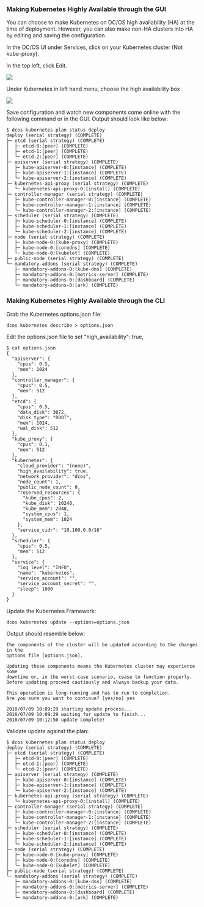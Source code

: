 ### Making Kubernetes Highly Available through the GUI

You can choose to make Kubernetes on DC/OS high availability (HA) at the time of deployment. However, you can also make non-HA clusters into HA by editing and saving the configuration. 

In the DC/OS UI under Services, click on your Kubernetes cluster (Not kube-proxy). 

In the top left, click Edit.

![](https://i.imgur.com/2dYmVLp.png)

Under Kubernetes in left hand menu, choose the high availability box

![](https://i.imgur.com/PkGHHlJ.png)

Save configuration and watch new components come online with the following command or in the GUI. Output should look like below:

```
$ dcos kubernetes plan status deploy
deploy (serial strategy) (COMPLETE)
├─ etcd (serial strategy) (COMPLETE)
│  ├─ etcd-0:[peer] (COMPLETE)
│  ├─ etcd-1:[peer] (COMPLETE)
│  └─ etcd-2:[peer] (COMPLETE)
├─ apiserver (serial strategy) (COMPLETE)
│  ├─ kube-apiserver-0:[instance] (COMPLETE)
│  ├─ kube-apiserver-1:[instance] (COMPLETE)
│  └─ kube-apiserver-2:[instance] (COMPLETE)
├─ kubernetes-api-proxy (serial strategy) (COMPLETE)
│  └─ kubernetes-api-proxy-0:[install] (COMPLETE)
├─ controller-manager (serial strategy) (COMPLETE)
│  ├─ kube-controller-manager-0:[instance] (COMPLETE)
│  ├─ kube-controller-manager-1:[instance] (COMPLETE)
│  └─ kube-controller-manager-2:[instance] (COMPLETE)
├─ scheduler (serial strategy) (COMPLETE)
│  ├─ kube-scheduler-0:[instance] (COMPLETE)
│  ├─ kube-scheduler-1:[instance] (COMPLETE)
│  └─ kube-scheduler-2:[instance] (COMPLETE)
├─ node (serial strategy) (COMPLETE)
│  ├─ kube-node-0:[kube-proxy] (COMPLETE)
│  ├─ kube-node-0:[coredns] (COMPLETE)
│  └─ kube-node-0:[kubelet] (COMPLETE)
├─ public-node (serial strategy) (COMPLETE)
└─ mandatory-addons (serial strategy) (COMPLETE)
   ├─ mandatory-addons-0:[kube-dns] (COMPLETE)
   ├─ mandatory-addons-0:[metrics-server] (COMPLETE)
   ├─ mandatory-addons-0:[dashboard] (COMPLETE)
   └─ mandatory-addons-0:[ark] (COMPLETE)
```

### Making Kubernetes Highly Available through the CLI

Grab the Kubernetes options.json file:

```
dcos kubernetes describe > options.json
```

Edit the options.json file to set "high_availability": true,

```
$ cat options.json
{
  "apiserver": {
    "cpus": 0.5,
    "mem": 1024
  },
  "controller_manager": {
    "cpus": 0.5,
    "mem": 512
  },
  "etcd": {
    "cpus": 0.5,
    "data_disk": 3072,
    "disk_type": "ROOT",
    "mem": 1024,
    "wal_disk": 512
  },
  "kube_proxy": {
    "cpus": 0.1,
    "mem": 512
  },
  "kubernetes": {
    "cloud_provider": "(none)",
    "high_availability": true,
    "network_provider": "dcos",
    "node_count": 1,
    "public_node_count": 0,
    "reserved_resources": {
      "kube_cpus": 2,
      "kube_disk": 10240,
      "kube_mem": 2048,
      "system_cpus": 1,
      "system_mem": 1024
    },
    "service_cidr": "10.100.0.0/16"
  },
  "scheduler": {
    "cpus": 0.5,
    "mem": 512
  },
  "service": {
    "log_level": "INFO",
    "name": "kubernetes",
    "service_account": "",
    "service_account_secret": "",
    "sleep": 1000
  }
}
```

Update the Kubernetes Framework:

```
dcos kubernetes update --options=options.json
```

Output should resemble below:

```
The components of the cluster will be updated according to the changes in the
options file [options.json].

Updating these components means the Kubernetes cluster may experience some
downtime or, in the worst-case scenario, cease to function properly.
Before updating proceed cautiously and always backup your data.

This operation is long-running and has to run to completion.
Are you sure you want to continue? [yes/no] yes

2018/07/09 10:09:29 starting update process...
2018/07/09 10:09:29 waiting for update to finish...
2018/07/09 10:12:50 update complete!
```

Validate update against the plan:

```
$ dcos kubernetes plan status deploy
deploy (serial strategy) (COMPLETE)
├─ etcd (serial strategy) (COMPLETE)
│  ├─ etcd-0:[peer] (COMPLETE)
│  ├─ etcd-1:[peer] (COMPLETE)
│  └─ etcd-2:[peer] (COMPLETE)
├─ apiserver (serial strategy) (COMPLETE)
│  ├─ kube-apiserver-0:[instance] (COMPLETE)
│  ├─ kube-apiserver-1:[instance] (COMPLETE)
│  └─ kube-apiserver-2:[instance] (COMPLETE)
├─ kubernetes-api-proxy (serial strategy) (COMPLETE)
│  └─ kubernetes-api-proxy-0:[install] (COMPLETE)
├─ controller-manager (serial strategy) (COMPLETE)
│  ├─ kube-controller-manager-0:[instance] (COMPLETE)
│  ├─ kube-controller-manager-1:[instance] (COMPLETE)
│  └─ kube-controller-manager-2:[instance] (COMPLETE)
├─ scheduler (serial strategy) (COMPLETE)
│  ├─ kube-scheduler-0:[instance] (COMPLETE)
│  ├─ kube-scheduler-1:[instance] (COMPLETE)
│  └─ kube-scheduler-2:[instance] (COMPLETE)
├─ node (serial strategy) (COMPLETE)
│  ├─ kube-node-0:[kube-proxy] (COMPLETE)
│  ├─ kube-node-0:[coredns] (COMPLETE)
│  └─ kube-node-0:[kubelet] (COMPLETE)
├─ public-node (serial strategy) (COMPLETE)
└─ mandatory-addons (serial strategy) (COMPLETE)
   ├─ mandatory-addons-0:[kube-dns] (COMPLETE)
   ├─ mandatory-addons-0:[metrics-server] (COMPLETE)
   ├─ mandatory-addons-0:[dashboard] (COMPLETE)
   └─ mandatory-addons-0:[ark] (COMPLETE)
```

